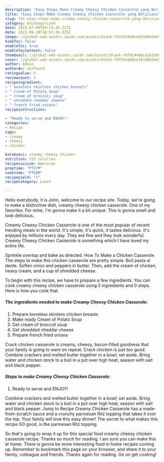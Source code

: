 ```yaml
---
description: "Easy Steps Make Creamy Cheesy Chicken Casserole yang Delicious"
title: "Easy Steps Make Creamy Cheesy Chicken Casserole yang Delicious"
slug: 741-easy-steps-make-creamy-cheesy-chicken-casserole-yang-delicious
category: Uncategorized
date: 2022-07-09T09:13:43.317Z
date: 2023-06-18T18:57:26.825Z
image: //global-web-assets.cpcdn.com/assets/blank-fd7d144d8ce163db654e5a02c40b08a2775adb7897d16e4062681dc7e1b2800f.png
hideToc: false
enableToc: true
enableTocContent: false
thumbnail: //global-web-assets.cpcdn.com/assets/blank-fd7d144d8ce163db654e5a02c40b08a2775adb7897d16e4062681dc7e1b2800f.png
cover: //global-web-assets.cpcdn.com/assets/blank-fd7d144d8ce163db654e5a02c40b08a2775adb7897d16e4062681dc7e1b2800f.png
author: Admin
authorAv: notfound
ratingvalue: 4
reviewcount: 3
recipeingredient:
- " boneless skinless chicken breasts"
- " Cream of Potato Soup"
- " cream of broccoli soup"
- " shredded cheddar cheese"
- " french fried onions"
recipeinstructions:

- "Ready to serve and ENJOY!"
categories:
- Recipe
tags:
- creamy
- cheesy
- chicken

katakunci: creamy cheesy chicken 
nutrition: 253 calories
recipecuisine: American
preptime: "PT37M"
cooktime: "PT50M"
recipeyield: "1"
recipecategory: Lunch

---
```



Hello everybody, it is John, welcome to our recipe site. Today, we're going to make a distinctive dish, creamy cheesy chicken casserole. One of my favorites. For mine, I'm gonna make it a bit unique. This is gonna smell and look delicious.

Creamy Cheesy Chicken Casserole is one of the most popular of recent trending meals in the world. It's simple, it's quick, it tastes delicious. It's enjoyed by millions every day. They are fine and they look wonderful. Creamy Cheesy Chicken Casserole is something which I have loved my entire life.

Sprinkle overtop and bake as directed. How To Make a Chicken Casserole The steps to make this chicken casserole are pretty simple: Boil pasta al dente. Soften onion and peppers in butter. Then, add the cream of chicken, heavy cream, and a cup of shredded cheese.


To begin with this recipe, we have to prepare a few ingredients. You can cook creamy cheesy chicken casserole using 5 ingredients and 0 steps. Here is how you cook that.

<!--inarticleads1-->

##### The ingredients needed to make Creamy Cheesy Chicken Casserole:

1. Prepare  boneless skinless chicken breasts
1. Make ready  Cream of Potato Soup
1. Get  cream of broccoli soup
1. Get  shredded cheddar cheese
1. Prepare  french fried onions


Crack chicken casserole is creamy, cheesy, bacon-filled goodness that your family is going to want on repeat. Crack chicken is just too good. Combine crackers and melted butter together in a bowl; set aside. Bring water and chicken stock to a boil in a pot over high heat; season with salt and black pepper. 

<!--inarticleads2-->

##### Steps to make Creamy Cheesy Chicken Casserole:


1. Ready to serve and ENJOY!

Combine crackers and melted butter together in a bowl; set aside. Bring water and chicken stock to a boil in a pot over high heat; season with salt and black pepper. Jump to Recipe Creamy Chicken Casserole has a made-from-scratch sauce and a crunchy parmesan Ritz topping that takes it over the top. Your family will love this easy dinner! The secret to what makes this recipe SO good, is the parmesan Ritz topping. 

So that's going to wrap it up for this special food creamy cheesy chicken casserole recipe. Thanks so much for reading. I am sure you can make this at home. There is gonna be more interesting food in home recipes coming up. Remember to bookmark this page on your browser, and share it to your family, colleague and friends. Thanks again for reading. Go on get cooking!
